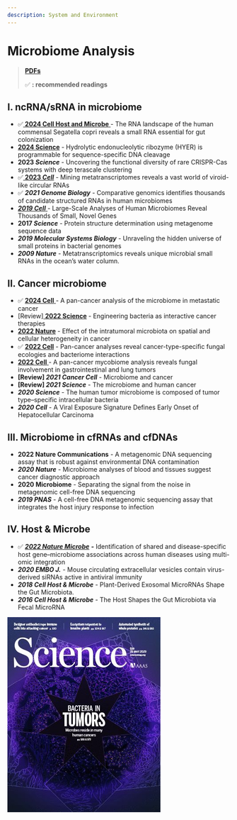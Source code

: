 ```yaml
---
description: System and Environment
---
```


# Microbiome Analysis

> [**PDFs**](https://cloud.tsinghua.edu.cn/d/07d2b19d6b284ebea5ea/?p=%2F1.%20Precision%20Medicine\&mode=list)
>
> ✅ **: recommended readings**

## I. ncRNA/sRNA in microbiome

* ✅[ ](https://www.sciencedirect.com/science/article/pii/S0092867422015823?via%3Dihub)[**2024 Cell Host and Microbe** ](https://www.cell.com/cell-host-microbe/fulltext/S1931-3128\(24\)00352-4)- The RNA landscape of the human commensal Segatella copri reveals a small RNA essential for gut colonization
* [**2024 Science**](https://www.science.org/doi/10.1126/science.adh4859) - Hydrolytic endonucleolytic ribozyme (HYER) is programmable for sequence-specific DNA cleavage
* **2023&#x20;**_**Science**_ - Uncovering the functional diversity of rare CRISPR-Cas systems with deep terascale clustering
* ✅[ **2023&#x20;**_**Cell**_](https://www.sciencedirect.com/science/article/pii/S0092867422015823?via%3Dihub) - Mining metatranscriptomes reveals a vast world of viroid-like circular RNAs
* ✅ _**2021 Genome Biology**_ - Comparative genomics identifies thousands of candidate structured RNAs in human microbiomes
* [_**2019 Cell**_ ](https://www.sciencedirect.com/science/article/pii/S0092867419307810)- Large-Scale Analyses of Human Microbiomes Reveal Thousands of Small, Novel Genes
* **2017&#x20;**_**Science**_ - Protein structure determination using metagenome sequence data
* _**2019 Molecular Systems Biology**_ - Unraveling the hidden universe of small proteins in bacterial genomes
* _**2009 Nature**_ - Metatranscriptomics reveals unique microbial small RNAs in the ocean’s water column.&#x20;

## **II. Cancer microbiome**

* ✅ [**2024 Cell** ](https://doi.org/10.1016/j.cell.2024.03.021)- A pan-cancer analysis of the microbiome in metastatic cancer
* \[Review][ **2022 Science**](http://www.science.org/doi/10.1126/science.add9667) - Engineering bacteria as interactive cancer therapies
* [**2022 Nature**](https://doi.org/10.1038/s41586-022-05435-0) - Effect of the intratumoral microbiota on spatial and cellular heterogeneity in cancer
* ✅ [**2022 Cell**](https://doi.org/10.1016/j.cell.2022.09.005) - Pan-cancer analyses reveal cancer-type-speciﬁc fungal ecologies and bacteriome interactions
* [**2022 Cell** ](https://doi.org/10.1016/j.cell.2022.09.015)- A pan-cancer mycobiome analysis reveals fungal involvement in gastrointestinal and lung tumors
* **\[Review]&#x20;**_**2021 Cancer Cell**_  - Microbiome and cancer
* **\[Review]&#x20;**_**2021 Science**_  - The microbiome and human cancer
* _**2020 Science**_ - The human tumor microbiome is composed of tumor type–specific intracellular bacteria
* _**2020 Cell**_ - A Viral Exposure Signature Defines Early Onset of Hepatocellular Carcinoma

## **III. Microbiome in cfRNAs and cfDNAs**

* **2022 Nature Communications** - A metagenomic DNA sequencing assay that is robust against environmental DNA contamination
* _**2020 Nature**_ - Microbiome analyses of blood and tissues suggest cancer diagnostic approach&#x20;
* **2020 Microbiome** - Separating the signal from the noise in metagenomic cell-free DNA sequencing
* _**2019 PNAS**_ -  A cell-free DNA metagenomic sequencing assay that integrates the host injury response to infection

## IV. H**ost & Microbe**

* ✅ [_**2022 Nature Microbe**_](https://doi.org/10.1038/s41564-022-01121-z) _**-**_ Identification of shared and disease-specific host gene–microbiome associations across human diseases using multi-omic integration
* _**2020 EMBO J.**_ -  Mouse circulating extracellular vesicles contain virus-derived siRNAs active in antiviral immunity
* _**2018 Cell Host & Microbe**_ - Plant-Derived Exosomal MicroRNAs Shape the Gut Microbiota.&#x20;
* _**2016 Cell Host & Microbe**_ - The Host Shapes the Gut Microbiota via Fecal MicroRNA

![2020 Science - Bacteria in Tumors](../../.gitbook/assets/2020-science-the-human-tumor-microbiome-is-composed-of-tumor-type-specific-intracellular-bacteria-cover.jpg)



